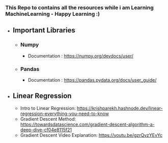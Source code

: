 ### This Repo to contains all the resources while i am Learning MachineLearning - Happy Learning :)  

- ## Important Libraries
    - ### Numpy
        - Documentation : https://numpy.org/devdocs/user/
    - ### Pandas
        - Documentation : https://pandas.pydata.org/docs/user_guide/

- ## Linear Regression 
    - Intro to Linear Regression: https://krishparekh.hashnode.dev/linear-regression-everything-you-need-to-know
    - Gradient Descent Method: https://towardsdatascience.com/gradient-descent-algorithm-a-deep-dive-cf04e8115f21
    - Gradient Descent Video Explanation: https://youtu.be/gzrQvzYEvYc